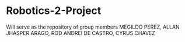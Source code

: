 # Robotics-2-Project
Will serve as the repository of group members MEGILDO PEREZ, ALLAN JHASPER ARAGO, ROD ANDREI DE CASTRO, CYRUS CHAVEZ

